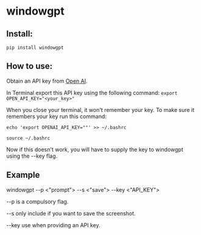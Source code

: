 # windowgpt

<!-- For accessability if it stops working: 
export PATH="$HOME/Personal_Projects/ScreenGrab:$PATH" 
source ~/.bashrc
-->

## Install:
`pip install windowgpt`


## How to use:

Obtain an API key from [Open AI](https://platform.openai.com/docs/overview).

In Terminal export this API key using the following command: `export OPEN_API_KEY="<your_key>"`

When you close your terminal, it won't remember your key. To make sure it remembers your key run this command:

`echo 'export OPENAI_API_KEY=""' >> ~/.bashrc`

`source ~/.bashrc`

Now if this doesn't work, you will have to supply the key to windowgpt using the --key flag.

## Example

windowgpt --p <"prompt"> --s <"save"> --key <"API_KEY">

--p is a compulsory flag.

--s only include if you want to save the screenshot.

--key use when providing an API key.




